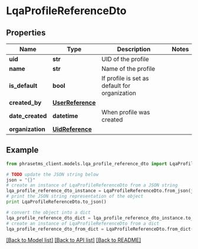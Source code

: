 # LqaProfileReferenceDto

## Properties

| Name             | Type                                  | Description                                   | Notes |
| ---------------- | ------------------------------------- | --------------------------------------------- | ----- |
| **uid**          | **str**                               | UID of the profile                            |
| **name**         | **str**                               | Name of the profile                           |
| **is_default**   | **bool**                              | If profile is set as default for organization |
| **created_by**   | [**UserReference**](UserReference.md) |                                               |
| **date_created** | **datetime**                          | When profile was created                      |
| **organization** | [**UidReference**](UidReference.md)   |                                               |

## Example

```python
from phrasetms_client.models.lqa_profile_reference_dto import LqaProfileReferenceDto

# TODO update the JSON string below
json = "{}"
# create an instance of LqaProfileReferenceDto from a JSON string
lqa_profile_reference_dto_instance = LqaProfileReferenceDto.from_json(json)
# print the JSON string representation of the object
print LqaProfileReferenceDto.to_json()

# convert the object into a dict
lqa_profile_reference_dto_dict = lqa_profile_reference_dto_instance.to_dict()
# create an instance of LqaProfileReferenceDto from a dict
lqa_profile_reference_dto_from_dict = LqaProfileReferenceDto.from_dict(lqa_profile_reference_dto_dict)
```

[[Back to Model list]](../README.md#documentation-for-models) [[Back to API list]](../README.md#documentation-for-api-endpoints) [[Back to README]](../README.md)
